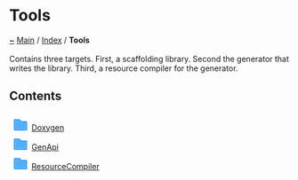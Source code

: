<a id="tools"></a>
<h1>Tools</h1>
<a id="dir_7e461070e7b716e896e0d97cd6a82321"></a>
<a id="tools"></a>
<a href="https://github.com/CharlesCarley/MdDox">~</a>
<a href="indexpage.md#main">Main</a>
<span class="inline-text">/</span>
<a href="index.md#index">Index</a>
<span class="inline-text">/</span>
<span class="bold-text"><b>Tools</b></span>
<br/>
<br/>
<span class="inline-text">Contains three targets. First, a scaffolding library. Second the generator that writes the library. Third, a resource compiler for the generator. </span>
<a id="contents"></a>
<h2>Contents</h2>
<span class="icon-list-item"><a href="dir_b7487e7b43f0278857c63f4e9ad683a3.md#doxygen" class="icon-list-item"><img src="../images/folder18px.svg" class="icon-list-item"/><span class="icon-list-item">Doxygen</span>
</a>
</span>
<br/>
<span class="icon-list-item"><a href="dir_f29546df2d60a62028851d3354c1d20f.md#genapi" class="icon-list-item"><img src="../images/folder18px.svg" class="icon-list-item"/><span class="icon-list-item">GenApi</span>
</a>
</span>
<br/>
<span class="icon-list-item"><a href="dir_ad64d74126afa4ea39d3914a0c472a63.md#resourcecompiler" class="icon-list-item"><img src="../images/folder18px.svg" class="icon-list-item"/><span class="icon-list-item">ResourceCompiler</span>
</a>
</span>
<br/>
</div>
</div>
</body>
</html>
